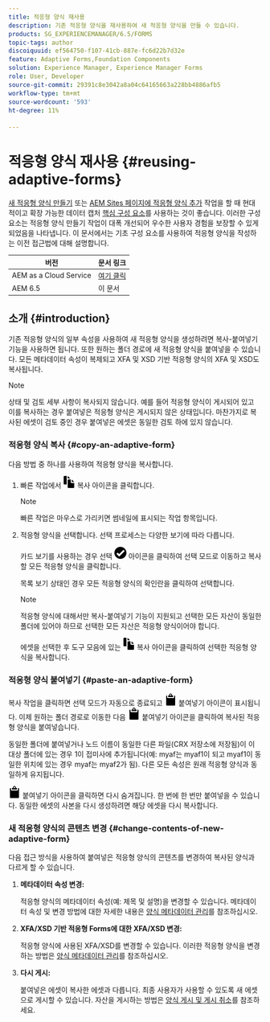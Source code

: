 ```yaml
---
title: 적응형 양식 재사용
description: 기존 적응형 양식을 재사용하여 새 적응형 양식을 만들 수 있습니다.
products: SG_EXPERIENCEMANAGER/6.5/FORMS
topic-tags: author
discoiquuid: ef564750-f107-41cb-887e-fc6d22b7d32e
feature: Adaptive Forms,Foundation Components
solution: Experience Manager, Experience Manager Forms
role: User, Developer
source-git-commit: 29391c8e3042a8a04c64165663a228bb4886afb5
workflow-type: tm+mt
source-wordcount: '593'
ht-degree: 11%

---
```


# 적응형 양식 재사용 {#reusing-adaptive-forms}

<span class="preview"> [새 적응형 양식 만들기](/help/forms/using/create-an-adaptive-form-core-components.md) 또는 [AEM Sites 페이지에 적응형 양식 추가](/help/forms/using/create-or-add-an-adaptive-form-to-aem-sites-page.md) 작업을 할 때 현대적이고 확장 가능한 데이터 캡처 [핵심 구성 요소](https://experienceleague.adobe.com/docs/experience-manager-core-components/using/adaptive-forms/introduction.html)를 사용하는 것이 좋습니다. 이러한 구성 요소는 적응형 양식 만들기 작업이 대폭 개선되어 우수한 사용자 경험을 보장할 수 있게 되었음을 나타냅니다. 이 문서에서는 기초 구성 요소를 사용하여 적응형 양식을 작성하는 이전 접근법에 대해 설명합니다. </span>

| 버전 | 문서 링크 |
| -------- | ---------------------------- |
| AEM as a Cloud Service | [여기 클릭](https://experienceleague.adobe.com/docs/experience-manager-cloud-service/content/forms/adaptive-forms-authoring/authoring-adaptive-forms-foundation-components/manage-metadata/reusing-adaptive-forms.html) |
| AEM 6.5 | 이 문서 |

## 소개 {#introduction}

기존 적응형 양식의 일부 속성을 사용하여 새 적응형 양식을 생성하려면 복사-붙여넣기 기능을 사용하면 됩니다. 또한 원하는 폴더 경로에 새 적응형 양식을 붙여넣을 수 있습니다. 모든 메타데이터 속성이 복제되고 XFA 및 XSD 기반 적응형 양식의 XFA 및 XSD도 복사됩니다.

>[!NOTE]
>
>상태 및 검토 세부 사항이 복사되지 않습니다. 예를 들어 적응형 양식이 게시되어 있고 이를 복사하는 경우 붙여넣은 적응형 양식은 게시되지 않은 상태입니다. 마찬가지로 복사된 에셋이 검토 중인 경우 붙여넣은 에셋은 동일한 검토 하에 있지 않습니다.

### 적응형 양식 복사 {#copy-an-adaptive-form}

다음 방법 중 하나를 사용하여 적응형 양식을 복사합니다.

1. 빠른 작업에서 ![aem6forms_copy](assets/aem6forms_copy.png) 복사 아이콘을 클릭합니다.

   >[!NOTE]
   >
   >빠른 작업은 마우스로 가리키면 썸네일에 표시되는 작업 항목입니다.

1. 적응형 양식을 선택합니다. 선택 프로세스는 다양한 보기에 따라 다릅니다.

   카드 보기를 사용하는 경우 선택 ![aem6forms_check-circle](assets/aem6forms_check-circle.png) 아이콘을 클릭하여 선택 모드로 이동하고 복사할 모든 적응형 양식을 클릭합니다.

   목록 보기 상태인 경우 모든 적응형 양식의 확인란을 클릭하여 선택합니다.

   >[!NOTE]
   >
   >적응형 양식에 대해서만 복사-붙여넣기 기능이 지원되고 선택한 모든 자산이 동일한 폴더에 있어야 하므로 선택한 모든 자산은 적응형 양식이어야 합니다.

   에셋을 선택한 후 도구 모음에 있는 ![aem6forms_copy](assets/aem6forms_copy.png) 복사 아이콘을 클릭하여 선택한 적응형 양식을 복사합니다.

### 적응형 양식 붙여넣기 {#paste-an-adaptive-form}

복사 작업을 클릭하면 선택 모드가 자동으로 종료되고 ![aem6forms_paste](assets/aem6forms_paste.png) 붙여넣기 아이콘이 표시됩니다. 이제 원하는 폴더 경로로 이동한 다음 ![aem6forms_paste](assets/aem6forms_paste.png) 붙여넣기 아이콘을 클릭하여 복사된 적응형 양식을 붙여넣습니다.

동일한 폴더에 붙여넣거나 노드 이름이 동일한 다른 파일(CRX 저장소에 저장됨)이 이 대상 폴더에 있는 경우 1이 접미사에 추가됩니다(예: myaf는 myaf1이 되고 myaf1이 동일한 위치에 있는 경우 myaf는 myaf2가 됨). 다른 모든 속성은 원래 적응형 양식과 동일하게 유지됩니다.

![aem6forms_paste](assets/aem6forms_paste.png) 붙여넣기 아이콘을 클릭하면 다시 숨겨집니다. 한 번에 한 번만 붙여넣을 수 있습니다. 동일한 에셋의 사본을 다시 생성하려면 해당 에셋을 다시 복사합니다.

### 새 적응형 양식의 콘텐츠 변경 {#change-contents-of-new-adaptive-form}

다음 접근 방식을 사용하여 붙여넣은 적응형 양식의 콘텐츠를 변경하여 복사된 양식과 다르게 할 수 있습니다.

1. **메타데이터 속성 변경:**

   적응형 양식의 메타데이터 속성(예: 제목 및 설명)을 변경할 수 있습니다. 메타데이터 속성 및 변경 방법에 대한 자세한 내용은 [양식 메타데이터 관리](/help/forms/using/manage-form-metadata.md)를 참조하십시오.

1. **XFA/XSD 기반 적응형 Forms에 대한 XFA/XSD 변경:**

   적응형 양식에 사용된 XFA/XSD를 변경할 수 있습니다. 이러한 적응형 양식을 변경하는 방법은 [양식 메타데이터 관리](/help/forms/using/manage-form-metadata.md)를 참조하십시오.

1. **다시 게시:**

   붙여넣은 에셋이 복사한 에셋과 다릅니다. 최종 사용자가 사용할 수 있도록 새 에셋으로 게시할 수 있습니다. 자산을 게시하는 방법은 [양식 게시 및 게시 취소](/help/forms/using/publishing-unpublishing-forms.md)를 참조하세요.
